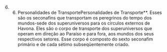 ﻿6. 6. Personalidades de TransportePersonalidades de Transporte**. Esses são os seconafins que transportam os peregrinos do tempo dos mundos-sede dos superuniversos para os círculos externos de Havona. Eles são o corpo de transporte dos superuniversos que operam em direção ao Paraíso e para fora, aos mundos dos seus respectivos setores. Esse corpo é composto do sexto seconafim primário e de cada sétimo subseqüentemente criado.